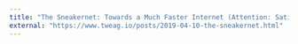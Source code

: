 ```yaml
---
title: "The Sneakernet: Towards a Much Faster Internet (Attention: Satiric)"
external: "https://www.tweag.io/posts/2019-04-10-the-sneakernet.html"
---
```

